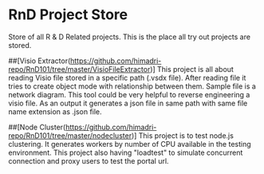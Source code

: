 # RnD Project Store
Store of all R &amp; D Related projects. This is the place all try out projects are stored.

##[Visio Extractor(https://github.com/himadri-repo/RnD101/tree/master/VisioFileExtractor)]
This project is all about reading Visio file stored in a specific path (.vsdx file). After reading file it tries to create object mode with relationship between them. Sample file is a network diagram. This tool could be very helpful to reverse engineering a visio file. As an output it generates a json file in same path with same file name extension as .json file.

##[Node Cluster(https://github.com/himadri-repo/RnD101/tree/master/nodecluster)]
This project is to test node.js clustering. It generates workers by number of CPU available in the testing environment. This project also having "loadtest" to simulate concurrent connection and proxy users to test the portal url.
